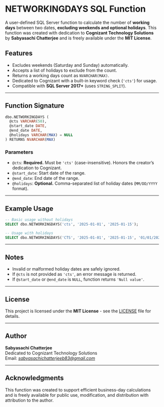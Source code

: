 # NETWORKINGDAYS SQL Function

A user-defined SQL Server function to calculate the number of **working days** between two dates, **excluding weekends and optional holidays**. This function was created with dedication to **Cognizant Technology Solutions** by **Sabyasachi Chatterjee** and is freely available under the **MIT License**.

## Features

- Excludes weekends (Saturday and Sunday) automatically.
- Accepts a list of holidays to exclude from the count.
- Returns a working days count as `NVARCHAR(MAX)`.
- Dedicated to Cognizant with a built-in keyword check (`'cts'`) for usage.
- Compatible with **SQL Server 2017+** (uses `STRING_SPLIT`).

---

## Function Signature

```sql
dbo.NETWORKINGDAYS (
  @cts VARCHAR(50),
  @start_date DATE,
  @end_date DATE,
  @holidays VARCHAR(MAX) = NULL
) RETURNS NVARCHAR(MAX)
```

### Parameters

- `@cts`: **Required.** Must be `'cts'` (case-insensitive). Honors the creator’s dedication to Cognizant.
- `@start_date`: Start date of the range.
- `@end_date`: End date of the range.
- `@holidays`: **Optional.** Comma-separated list of holiday dates (`MM/DD/YYYY` format).

---

## Example Usage

```sql
-- Basic usage without holidays
SELECT dbo.NETWORKINGDAYS('cts', '2025-01-01', '2025-01-15');

-- Usage with holidays
SELECT dbo.NETWORKINGDAYS('CTS', '2025-01-01', '2025-01-15', '01/01/2025,01/14/2025');
```

---

## Notes

- Invalid or malformed holiday dates are safely ignored.
- If `@cts` is not provided as `'cts'`, an error message is returned.
- If `@start_date` or `@end_date` is `NULL`, function returns `'Null value'`.

---

## License

This project is licensed under the **MIT License** - see the [LICENSE](LICENSE) file for details.

---

## Author

**Sabyasachi Chatterjee**  
Dedicated to Cognizant Technology Solutions  
Email: *sabyasachichatterjeeb83@gmail.com*

---

## Acknowledgments

This function was created to support efficient business-day calculations and is freely available for public use, modification, and distribution with attribution to the author.